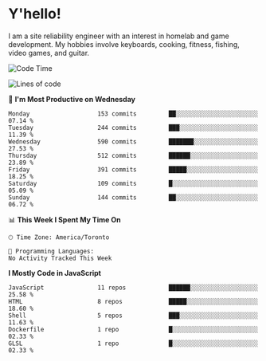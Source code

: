 # Y'hello!
I am a site reliability engineer with an interest in homelab and game development.
My hobbies involve keyboards, cooking, fitness, fishing, video games, and guitar.

<!--START_SECTION:waka-->
![Code Time](http://img.shields.io/badge/Code%20Time-94%20hrs%2054%20mins-blue)

![Lines of code](https://img.shields.io/badge/From%20Hello%20World%20I%27ve%20Written-3.4%20million%20lines%20of%20code-blue)

📅 **I'm Most Productive on Wednesday** 

```text
Monday                   153 commits         ██░░░░░░░░░░░░░░░░░░░░░░░   07.14 % 
Tuesday                  244 commits         ███░░░░░░░░░░░░░░░░░░░░░░   11.39 % 
Wednesday                590 commits         ███████░░░░░░░░░░░░░░░░░░   27.53 % 
Thursday                 512 commits         ██████░░░░░░░░░░░░░░░░░░░   23.89 % 
Friday                   391 commits         █████░░░░░░░░░░░░░░░░░░░░   18.25 % 
Saturday                 109 commits         █░░░░░░░░░░░░░░░░░░░░░░░░   05.09 % 
Sunday                   144 commits         ██░░░░░░░░░░░░░░░░░░░░░░░   06.72 % 
```


📊 **This Week I Spent My Time On** 

```text
🕑︎ Time Zone: America/Toronto

💬 Programming Languages: 
No Activity Tracked This Week
```

**I Mostly Code in JavaScript** 

```text
JavaScript               11 repos            ██████░░░░░░░░░░░░░░░░░░░   25.58 % 
HTML                     8 repos             █████░░░░░░░░░░░░░░░░░░░░   18.60 % 
Shell                    5 repos             ███░░░░░░░░░░░░░░░░░░░░░░   11.63 % 
Dockerfile               1 repo              █░░░░░░░░░░░░░░░░░░░░░░░░   02.33 % 
GLSL                     1 repo              █░░░░░░░░░░░░░░░░░░░░░░░░   02.33 % 
```




<!--END_SECTION:waka-->
